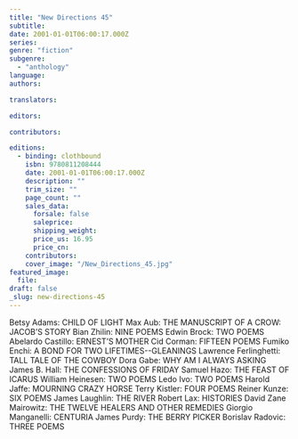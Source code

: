 ```yaml
---
title: "New Directions 45"
subtitle:
date: 2001-01-01T06:00:17.000Z
series:
genre: "fiction"
subgenre:
  - "anthology"
language:
authors:

translators:

editors:

contributors:

editions:
  - binding: clothbound
    isbn: 9780811208444
    date: 2001-01-01T06:00:17.000Z
    description: ""
    trim_size: ""
    page_count: ""
    sales_data:
      forsale: false
      saleprice:
      shipping_weight:
      price_us: 16.95
      price_cn:
    contributors:
    cover_image: "/New_Directions_45.jpg"
featured_image:
  file:
draft: false
_slug: new-directions-45
---
```


Betsy Adams: CHILD OF LIGHT Max Aub: THE MANUSCRIPT OF A CROW: JACOB’S STORY Bian Zhilin: NINE POEMS Edwin Brock: TWO POEMS Abelardo Castillo: ERNEST’S MOTHER Cid Corman: FIFTEEN POEMS Fumiko Enchi: A BOND FOR TWO LIFETIMES--GLEANINGS Lawrence Ferlinghetti: TALL TALE OF THE COWBOY Dora Gabe: WHY AM I ALWAYS ASKING James B. Hall: THE CONFESSIONS OF FRIDAY Samuel Hazo: THE FEAST OF ICARUS William Heinesen: TWO POEMS Ledo Ivo: TWO POEMS Harold Jaffe: MOURNING CRAZY HORSE Terry Kistler: FOUR POEMS Reiner Kunze: SIX POEMS James Laughlin: THE RIVER Robert Lax: HISTORIES David Zane Mairowitz: THE TWELVE HEALERS AND OTHER REMEDIES Giorgio Manganelli: CENTURIA James Purdy: THE BERRY PICKER Borislav Radovic: THREE POEMS

